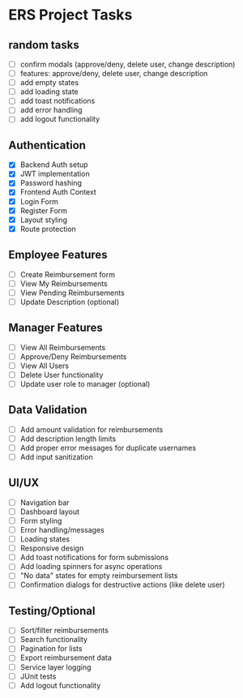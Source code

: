 # ERS Project Tasks

## random tasks

- [ ] confirm modals (approve/deny, delete user, change description)
- [ ] features: approve/deny, delete user, change description
- [ ] add empty states
- [ ] add loading state
- [ ] add toast notifications
- [ ] add error handling
- [ ] add logout functionality

## Authentication

- [x] Backend Auth setup
- [x] JWT implementation
- [x] Password hashing
- [x] Frontend Auth Context
- [x] Login Form
- [x] Register Form
- [x] Layout styling
- [x] Route protection

## Employee Features

- [ ] Create Reimbursement form
- [ ] View My Reimbursements
- [ ] View Pending Reimbursements
- [ ] Update Description (optional)

## Manager Features

- [ ] View All Reimbursements
- [ ] Approve/Deny Reimbursements
- [ ] View All Users
- [ ] Delete User functionality
- [ ] Update user role to manager (optional)

## Data Validation

- [ ] Add amount validation for reimbursements
- [ ] Add description length limits
- [ ] Add proper error messages for duplicate usernames
- [ ] Add input sanitization

## UI/UX

- [ ] Navigation bar
- [ ] Dashboard layout
- [ ] Form styling
- [ ] Error handling/messages
- [ ] Loading states
- [ ] Responsive design
- [ ] Add toast notifications for form submissions
- [ ] Add loading spinners for async operations
- [ ] "No data" states for empty reimbursement lists
- [ ] Confirmation dialogs for destructive actions (like delete user)

## Testing/Optional

- [ ] Sort/filter reimbursements
- [ ] Search functionality
- [ ] Pagination for lists
- [ ] Export reimbursement data
- [ ] Service layer logging
- [ ] JUnit tests
- [ ] Add logout functionality
